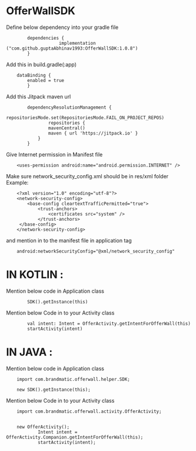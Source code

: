 # OfferWallSDK

Define below dependency into your gradle file

            dependencies {
	                    implementation ("com.github.guptaAbhinav1993:OfferWallSDK:1.0.8")
	        }   

Add this in build.gradle(:app)

	    dataBinding {
        	enabled = true
   	        }


Add this Jitpack maven url

            dependencyResolutionManagement {
		            repositoriesMode.set(RepositoriesMode.FAIL_ON_PROJECT_REPOS)
		            repositories {
			        mavenCentral()
			        maven { url 'https://jitpack.io' }
		        }
	        }


Give Internet permission in Manifest file

		<uses-permission android:name="android.permission.INTERNET" />


Make sure network_security_config.xml should be in res/xml folder
Example:

		<?xml version="1.0" encoding="utf-8"?>
		<network-security-config>
    		<base-config cleartextTrafficPermitted="true">
        		<trust-anchors>
            		<certificates src="system" />
        		</trust-anchors>
   		 </base-config>
		</network-security-config>

and mention in to the manifest file in application tag

		android:networkSecurityConfig="@xml/network_security_config"


# IN KOTLIN :


Mention below code in Application class

            SDK().getInstance(this)

Mention below Code in to your Activity class

            val intent: Intent = OfferActivity.getIntentForOfferWall(this)
            startActivity(intent)


# IN JAVA :

Mention below code in Application class

		import com.brandmatic.offerwall.helper.SDK;

		new SDK().getInstance(this);


Mention below Code in to your Activity class

		import com.brandmatic.offerwall.activity.OfferActivity;

  
  		new OfferActivity();
                Intent intent = OfferActivity.Companion.getIntentForOfferWall(this);
                startActivity(intent);


